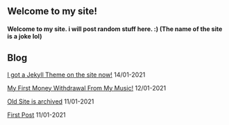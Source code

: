 ## Welcome to my site!
#### Welcome to my site. i will post random stuff here. :) (The name of the site is a joke lol)
## Blog
[I got a Jekyll Theme on the site now!](https://sastofficial.github.io/pages/blog/jekyll%20theme) 14/01-2021

[My First Money Withdrawal From My Music!](https://sastofficial.github.io/pages/blog/first%20amuse%20withdrawal) 12/01-2021

[Old Site is archived](https://sastofficial.github.io/pages/blog/oldsite) 11/01-2021

[First Post](https://sastofficial.github.io/pages/blog/first%20post) 11/01-2021
